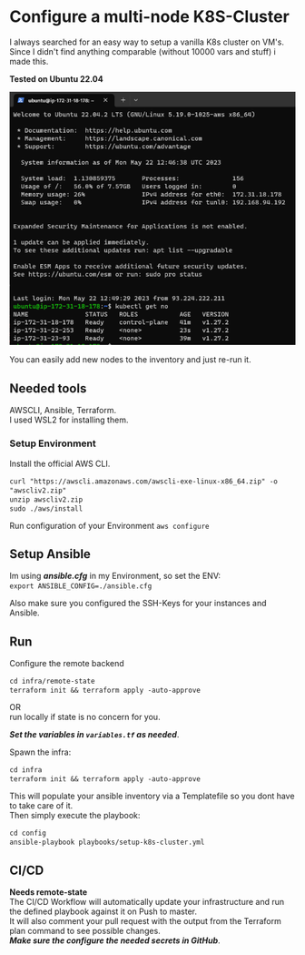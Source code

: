 # Configure a multi-node K8S-Cluster
I always searched for an easy way to setup a vanilla K8s cluster on VM's.  
Since I didn't find anything comparable (without 10000 vars and stuff) i made this.  

**Tested on Ubuntu 22.04**

![controlplane](assets/sshmaster.png)

You can easily add new nodes to the inventory and just re-run it.  

## Needed tools
AWSCLI, Ansible, Terraform.  
I used WSL2 for installing them.

### Setup Environment
Install the official AWS CLI.  
```
curl "https://awscli.amazonaws.com/awscli-exe-linux-x86_64.zip" -o "awscliv2.zip"
unzip awscliv2.zip
sudo ./aws/install
```
Run configuration of your Environment
```aws configure```

## Setup Ansible
Im using ***ansible.cfg*** in my Environment, so set the ENV:  
```export ANSIBLE_CONFIG=./ansible.cfg```  

Also make sure you configured the SSH-Keys for your instances and Ansible.

## Run
Configure the remote backend 
```
cd infra/remote-state
terraform init && terraform apply -auto-approve
```
OR  
run locally if state is no concern for you.  

***Set the variables in ```variables.tf``` as needed***.

Spawn the infra:
```
cd infra
terraform init && terraform apply -auto-approve
``` 
This will populate your ansible inventory via a Templatefile so you dont have to take care of it.  
Then simply execute the playbook: 
```
cd config
ansible-playbook playbooks/setup-k8s-cluster.yml
```

## CI/CD
**Needs remote-state**  
The CI/CD Workflow will automatically update your infrastructure and run the defined playbook against it on Push to master.  
It will also comment your pull request with the output from the Terraform plan command to see possible changes.  
***Make sure the configure the needed secrets in GitHub***.